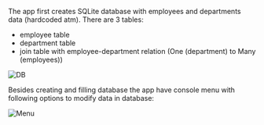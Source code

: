 	
The app first creates SQLite database with employees and departments data (hardcoded atm). There are 3 tables:
- employee table
- department table
- join table with employee-department relation (One (department) to Many (employees))

![DB](https://raw.githubusercontent.com/kubajabko/db-example/tree/master/img/db_tables.png)

Besides creating and filling database the app have console menu with following options to modify data in database:

![Menu](https://raw.githubusercontent.com/kubajabko/db-example/tree/master/img/menu.png)

